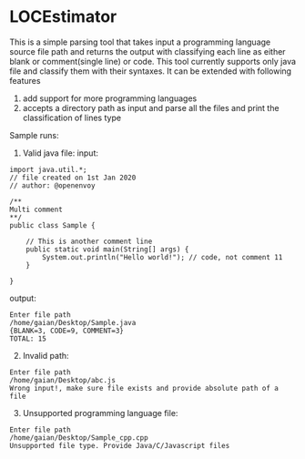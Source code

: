 # LOCEstimator

This is a simple parsing tool that takes input a programming language source file path and returns the output with classifying each line as either blank or 
comment(single line) or code. This tool currently supports only java file and classify them with their syntaxes. It can be extended with following features
1) add support for more programming languages
2) accepts a directory path as input and parse all the files and print the classification of lines type

Sample runs:
1) Valid java file:
input: 
```
import java.util.*;
// file created on 1st Jan 2020
// author: @openenvoy

/**
Multi comment
**/
public class Sample {

    // This is another comment line
    public static void main(String[] args) {
        System.out.println("Hello world!"); // code, not comment 11
    }

}
```
output:
```
Enter file path
/home/gaian/Desktop/Sample.java
{BLANK=3, CODE=9, COMMENT=3}
TOTAL: 15
```
2) Invalid path:
```
Enter file path
/home/gaian/Desktop/abc.js
Wrong input!, make sure file exists and provide absolute path of a file
```
3) Unsupported programming language file:
```
Enter file path
/home/gaian/Desktop/Sample_cpp.cpp
Unsupported file type. Provide Java/C/Javascript files
```

